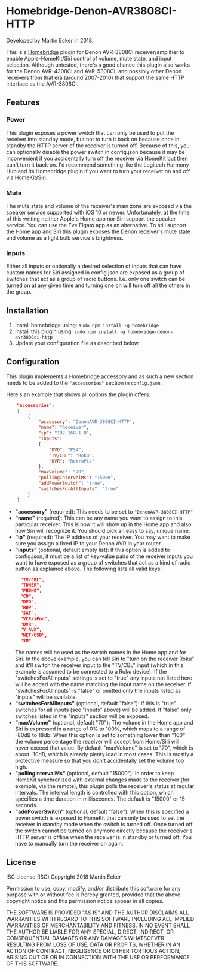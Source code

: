 # Homebridge-Denon-AVR3808CI-HTTP

Developed by Martin Ecker in 2018.

This is a [Homebridge](https://github.com/nfarina/homebridge) plugin for Denon AVR-3808CI receiver/amplifier to enable Apple-HomeKit/Siri control of volume, mute state, and input selection. Although untested, there's a good chance this plugin also works for the Denon AVR-4308CI and AVR-5308CI, and possibly other Denon receivers from that era (around 2007-2010) that support the same HTTP interface as the AVR-3808CI.

## Features

### Power

This plugin exposes a power switch that can only be used to put the receiver into standby mode, but not to turn it back on because once in standby the HTTP server of the receiver is turned off. Because of this, you can optionally disable the power switch in config.json because it may be inconvenient if you accidentally turn off the receiver via HomeKit but then can't turn it back on. I'd recommend something like the Logitech Harmony Hub and its Homebridge plugin if you want to turn your receiver on and off via HomeKit/Siri.

### Mute

The mute state and volume of the receiver's main zone are exposed via the speaker service supported with iOS 10 or newer. Unfortunately, at the time of this writing neither Apple's Home app nor Siri support the speaker service. You can use the Eve Elgato app as an alternative. To still support the Home app and Siri this plugin exposes the Denon receiver's mute state and volume as a light bulb service's brightness.

### Inputs

Either all inputs or optionally a desired selection of inputs that can have custom names for Siri assigned in config.json are exposed as a group of switches that act as a group of radio buttons. I.e. only one switch can be turned on at any given time and turning one on will turn off all the others in the group.

## Installation

1. Install homebridge using: `sudo npm install -g homebridge`
1. Install this plugin using: `sudo npm install -g homebridge-denon-avr3808ci-http`
1. Update your configuration file as described below.

## Configuration

This plugin implements a Homebridge accessory and as such a new section needs to be added to the `"accessories"` section in `config.json`.

Here's an example that shows all options the plugin offers:

```json
    "accessories":
    [
        {
            "accessory": "DenonAVR-3808CI-HTTP",
            "name": "Receiver",
            "ip": "192.168.1.8",
            "inputs":
            {
                "DVD": "PS4",
                "TV/CBL": "Roku",
                "DVR": "RetroPie"
            },
            "maxVolume": "70",
            "pollingIntervalMs": "15000",
            "addPowerSwitch": "true",
            "switchesForAllInputs": "true"
        }
    ]
```

* **"accessory"** (required): This needs to be set to `"DenonAVR-3808CI-HTTP"`
* **"name"** (required): This can be any name you want to assign to this particular receiver. This is how it will show up in the Home app and also how Siri will recognize it. You should pick an easy to say, unique name.
* **"ip"** (required): The IP address of your receiver. You may want to make sure you assign a fixed IP to your Denon AVR in your router.
* **"inputs"** (optional, default empty list): If this option is added to config.json, it must be a list of key-value pairs of the receiver inputs you want to have exposed as a group of switches that act as a kind of radio button as explained above. The following lists all valid keys:
  ```json
    "TV/CBL",
    "TUNER",
    "PHONO",
    "CD",
    "DVD",
    "HDP",
    "SAT",
    "VCR/iPod",
    "DVR",
    "V.AUX",
    "NET/USB",
    "XM"
  ```
  The names will be used as the switch names in the Home app and for Siri. In the above example, you can tell Siri to "turn on the receiver Roku" and it'll switch the receiver input to the "TV/CBL" input (which in this example is assumed to be connected to a Roku device). If the "switchesForAllInputs" settings is set to "true" any inputs not listed here will be added with the name matching the input name on the receiver. If "switchesForAllInputs" is "false" or omitted only the inputs listed as "inputs" will be available.
* **"switchesForAllInputs"** (optional, default "false"): If this is "true" switches for all inputs (see "inputs" above) will be added. If "false" only switches listed in the "inputs" section will be exposed.
* **"maxVolume"** (optional, default "70"): The volume in the Home app and Siri is expressed in a range of 0% to 100%, which maps to a range of -80dB to 18db. When this option is set to something lower than "100" the volume percentage the receiver will accept from Home/Siri will never exceed that value. By default "maxVolume" is set to "70", which is about -10dB, which is already plenty load in most cases. This is mostly a protective measure so that you don't accidentally set the volume too high.
* **"pollingIntervalMs"** (optional, default "15000"): In order to keep HomeKit synchronized with external changes made to the receiver (for example, via the remote), this plugin polls the receiver's status at regular intervals. The interval length is controlled with this option, which specifies a time duration in milliseconds. The default is "15000" or 15 seconds.
* **"addPowerSwitch"** (optional, default "false"): When this is specified a power switch is exposed to HomeKit that can only be used to set the receiver in standby mode when the switch is turned off. Once turned off the switch cannot be turned on anymore directly because the receiver's HTTP server is offline when the receiver is in standby or turned off. You have to manually turn the receiver on again.

## License

ISC License (ISC)
Copyright 2018 Martin Ecker

Permission to use, copy, modify, and/or distribute this software for any purpose with or without fee is hereby granted, provided that the above copyright notice and this permission notice appear in all copies.

THE SOFTWARE IS PROVIDED "AS IS" AND THE AUTHOR DISCLAIMS ALL WARRANTIES WITH REGARD TO THIS SOFTWARE INCLUDING ALL IMPLIED WARRANTIES OF MERCHANTABILITY AND FITNESS. IN NO EVENT SHALL THE AUTHOR BE LIABLE FOR ANY SPECIAL, DIRECT, INDIRECT, OR CONSEQUENTIAL DAMAGES OR ANY DAMAGES WHATSOEVER RESULTING FROM LOSS OF USE, DATA OR PROFITS, WHETHER IN AN ACTION OF CONTRACT, NEGLIGENCE OR OTHER TORTIOUS ACTION, ARISING OUT OF OR IN CONNECTION WITH THE USE OR PERFORMANCE OF THIS SOFTWARE.